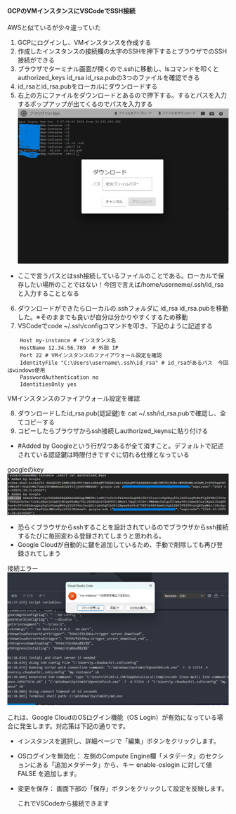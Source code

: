 #### GCPのVMインスタンスにVSCodeでSSH接続

AWSと似ているが少々違っていた


1. GCPにログインし、VMインスタンスを作成する
2. 作成したインスタンスの接続欄の太字のSSHを押下するとブラウザでのSSH接続ができる
3. ブラウザでターミナル画面が開くので.sshに移動し、lsコマンドを叩くとauthorized_keys  id_rsa  id_rsa.pubの3つのファイルを確認できる
4. id_rsaとid_rsa.pubをローカルにダウンロードする
5. 右上の方にファイルをダウンロードとあるので押下する。するとパスを入力するポップアップが出てくるのでパスを入力する
![img](https://github.com/yuhei1012/GCP_Practice/blob/8ac2e0d13932a7207490c8c51d68b093e0298ee3/GCP/SSH%E7%94%BB%E5%83%8F/GCP_VM%E3%82%A4%E3%83%B3%E3%82%B9%E3%82%BF%E3%83%B3%E3%82%B9_%E3%83%95%E3%82%A1%E3%82%A4%E3%83%AB%E3%83%80%E3%82%A6%E3%83%AD%E3%83%B3%E3%83%BC%E3%83%89%E7%94%BB%E9%9D%A2.png)
- ここで言うパスとはssh接続しているファイルのことである。ローカルで保存したい場所のことではない！今回で言えば/home/userneme/.ssh/id_rsaと入力することとなる

6. ダウンロードができたらローカルの.sshフォルダに id_rsa  id_rsa.pubを移動した。※そのままでも良いが自分は分かりやすくするため移動
7. VSCodeでcode ~/.ssh/configコマンドを叩き、下記のように記述する

````
    Host my-instance # インスタンス名
    HostName 12.34.56.789  # 外部 IP
    Port 22 # VMインスタンスのファイアウォール設定を確認
    IdentityFile "C:\Users\username\.ssh\id_rsa" # id_rsaがあるパス　今回はwindows使用
    PasswordAuthentication no
    IdentitiesOnly yes
````
 VMインスタンスのファイアウォール設定を確認

8. ダウンロードしたid_rsa.pub(認証鍵)を cat ~/.ssh/id_rsa.pubで確認し、全てコピーする
9. コピーしたらブラウザからssh接続しauthorized_keynsに貼り付ける
- #Added by Googleという行が2つあるが全て消すこと。デフォルトで記述されている認証鍵は時限付きですぐに切れる仕様となっている

googleのkey
![img](https://github.com/yuhei1012/GCP_Practice/blob/e6ecac830641fd6a062535c20732e23f4717be59/GCP/SSH%E7%94%BB%E5%83%8F/googlekey%E8%A8%98%E8%BF%B0%E7%94%BB%E9%9D%A2.png)
- 恐らくブラウザからsshすることを設計されているのでブラウザからssh接続するたびに毎回変わる登録されてしまうと思われる。
- Google Cloudが自動的に鍵を追加しているため、手動で削除しても再び登録されてしまう

接続エラー
![img](https://github.com/yuhei1012/GCP_Practice/blob/84cf4be8ccfe0f25ec95a22b2c14cf2361e7b32a/GCP/SSH%E7%94%BB%E5%83%8F/SSH%E6%8E%A5%E7%B6%9A%E3%82%A8%E3%83%A9%E3%83%BC.png)

  
  これは、Google CloudのOSログイン機能（OS Login）が有効になっている場合に発生します。対応策は下記の通りです。
- インスタンスを選択し、詳細ページで「編集」ボタンをクリックします。
- OSログインを無効化： 左側のCompute Engine欄「メタデータ」のセクションにある「追加メタデータ」から、キー enable-oslogin に対して値 FALSE を追加します。
- 変更を保存： 画面下部の「保存」ボタンをクリックして設定を反映します。

  これでVSCodeから接続できます

  


   







